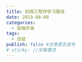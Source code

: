 ```yaml
---
title: 前端工程师学习路径
date: 2019-08-08
categories:
  - 前端开发
tags:
  - 总结
publish: false #文章是否发布
# sticky: //文章置顶
---
```

